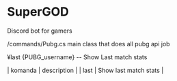 # SuperGOD
Discord bot for gamers

/commands/Pubg.cs main class that does all pubg api job

¥last {PUBG_username} -- Show Last match stats


| komanda | description |
| last | Show last match stats |
